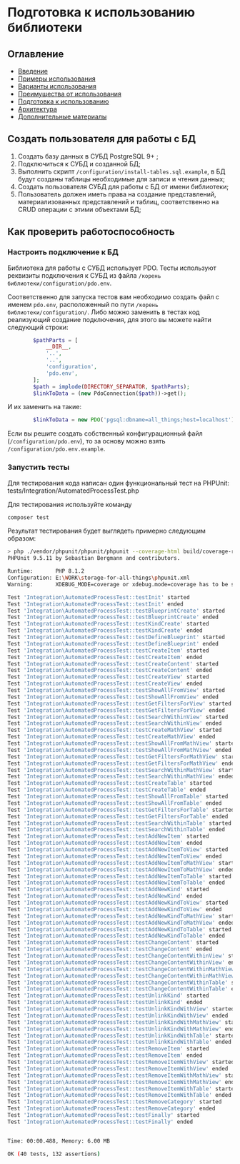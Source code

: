 # Подготовка к использованию библиотеки

## Оглавление
- [Введение](./../readme.md)
- [Примеры использования](./example.md)
- [Варианты использования](./use-case.md)
- [Преимущества от использования](./benefits.md)
- [Подготовка к использованию](./preparatory-steps.md)
- [Архитектура](./inner-workings.md)
- [Дополнительные материалы](./additional.md)

## Создать пользователя для работы с БД

1. Создать базу данных в СУБД PostgreSQL 9+ ;
2. Подключиться к СУБД и созданной БД;
3. Выполнить скрипт `/configuration/install-tables.sql.example`, в
   БД будут созданы таблицы необходимые для записи и чтения данных;
4. Создать пользователя СУБД для работы с БД от имени библиотеки;
5. Пользователь должен иметь права на создание представлений,
   материализованных представлений и таблиц, соответственно на CRUD
   операции с этими объектами БД;

## Как проверить работоспособность

### Настроить подключение к БД

Библиотека для работы с СУБД использует PDO. Тесты используют
реквизиты подключения к СУБД из файла
`/корень библиотеки/configuration/pdo.env`.

Соответственно для запуска тестов вам необходимо создать файл с именем
`pdo.env`, расположенный по пути `/корень библиотеки/configuration/`.
Либо можно заменить в тестах код реализующий создание подключения,
для этого вы можете найти следующий строки:

```php
        $pathParts = [
            __DIR__,
            '..',
            '..',
            'configuration',
            'pdo.env',
        ];
        $path = implode(DIRECTORY_SEPARATOR, $pathParts);
        $linkToData = (new PdoConnection($path))->get();
```

И их заменить на такие:

```php
        $linkToData = new PDO('pgsql:dbname=all_things;host=localhost');
```

Если вы решите создать собственный конфигурационный файл
(`/configuration/pdo.env`), то за основу можно взять
`/configuration/pdo.env.example`.

### Запустить тесты

Для тестирования кода написан один функциональный тест на PHPUnit:
tests/Integration/AutomatedProcessTest.php

Для тестирования используйте команду

```bash
composer test
```

Результат тестирования будет выглядеть примерно следующим образом:

```bash
> php ./vendor/phpunit/phpunit/phpunit --coverage-html build/coverage-report --debug
PHPUnit 9.5.11 by Sebastian Bergmann and contributors.

Runtime:       PHP 8.1.2
Configuration: E:\WORK\storage-for-all-things\phpunit.xml
Warning:       XDEBUG_MODE=coverage or xdebug.mode=coverage has to be set

Test 'Integration\AutomatedProcessTest::testInit' started
Test 'Integration\AutomatedProcessTest::testInit' ended
Test 'Integration\AutomatedProcessTest::testBlueprintCreate' started
Test 'Integration\AutomatedProcessTest::testBlueprintCreate' ended
Test 'Integration\AutomatedProcessTest::testKindCreate' started
Test 'Integration\AutomatedProcessTest::testKindCreate' ended
Test 'Integration\AutomatedProcessTest::testDefineBlueprint' started
Test 'Integration\AutomatedProcessTest::testDefineBlueprint' ended
Test 'Integration\AutomatedProcessTest::testCreateItem' started
Test 'Integration\AutomatedProcessTest::testCreateItem' ended
Test 'Integration\AutomatedProcessTest::testCreateContent' started
Test 'Integration\AutomatedProcessTest::testCreateContent' ended
Test 'Integration\AutomatedProcessTest::testCreateView' started
Test 'Integration\AutomatedProcessTest::testCreateView' ended
Test 'Integration\AutomatedProcessTest::testShowAllFromView' started
Test 'Integration\AutomatedProcessTest::testShowAllFromView' ended
Test 'Integration\AutomatedProcessTest::testGetFiltersForView' started
Test 'Integration\AutomatedProcessTest::testGetFiltersForView' ended
Test 'Integration\AutomatedProcessTest::testSearchWithinView' started
Test 'Integration\AutomatedProcessTest::testSearchWithinView' ended
Test 'Integration\AutomatedProcessTest::testCreateMathView' started
Test 'Integration\AutomatedProcessTest::testCreateMathView' ended
Test 'Integration\AutomatedProcessTest::testShowAllFromMathView' started
Test 'Integration\AutomatedProcessTest::testShowAllFromMathView' ended
Test 'Integration\AutomatedProcessTest::testGetFiltersForMathView' started
Test 'Integration\AutomatedProcessTest::testGetFiltersForMathView' ended
Test 'Integration\AutomatedProcessTest::testSearchWithinMathView' started
Test 'Integration\AutomatedProcessTest::testSearchWithinMathView' ended
Test 'Integration\AutomatedProcessTest::testCreateTable' started
Test 'Integration\AutomatedProcessTest::testCreateTable' ended
Test 'Integration\AutomatedProcessTest::testShowAllFromTable' started
Test 'Integration\AutomatedProcessTest::testShowAllFromTable' ended
Test 'Integration\AutomatedProcessTest::testGetFiltersForTable' started
Test 'Integration\AutomatedProcessTest::testGetFiltersForTable' ended
Test 'Integration\AutomatedProcessTest::testSearchWithinTable' started
Test 'Integration\AutomatedProcessTest::testSearchWithinTable' ended
Test 'Integration\AutomatedProcessTest::testAddNewItem' started
Test 'Integration\AutomatedProcessTest::testAddNewItem' ended
Test 'Integration\AutomatedProcessTest::testAddNewItemToView' started
Test 'Integration\AutomatedProcessTest::testAddNewItemToView' ended
Test 'Integration\AutomatedProcessTest::testAddNewItemToMathView' started
Test 'Integration\AutomatedProcessTest::testAddNewItemToMathView' ended
Test 'Integration\AutomatedProcessTest::testAddNewItemToTable' started
Test 'Integration\AutomatedProcessTest::testAddNewItemToTable' ended
Test 'Integration\AutomatedProcessTest::testAddNewKind' started
Test 'Integration\AutomatedProcessTest::testAddNewKind' ended
Test 'Integration\AutomatedProcessTest::testAddNewKindToView' started
Test 'Integration\AutomatedProcessTest::testAddNewKindToView' ended
Test 'Integration\AutomatedProcessTest::testAddNewKindToMathView' started
Test 'Integration\AutomatedProcessTest::testAddNewKindToMathView' ended
Test 'Integration\AutomatedProcessTest::testAddNewKindToTable' started
Test 'Integration\AutomatedProcessTest::testAddNewKindToTable' ended
Test 'Integration\AutomatedProcessTest::testChangeContent' started
Test 'Integration\AutomatedProcessTest::testChangeContent' ended
Test 'Integration\AutomatedProcessTest::testChangeContentWithinView' started
Test 'Integration\AutomatedProcessTest::testChangeContentWithinView' ended
Test 'Integration\AutomatedProcessTest::testChangeContentWithinMathView' started
Test 'Integration\AutomatedProcessTest::testChangeContentWithinMathView' ended
Test 'Integration\AutomatedProcessTest::testChangeContentWithinTable' started
Test 'Integration\AutomatedProcessTest::testChangeContentWithinTable' ended
Test 'Integration\AutomatedProcessTest::testUnlinkKind' started
Test 'Integration\AutomatedProcessTest::testUnlinkKind' ended
Test 'Integration\AutomatedProcessTest::testUnlinkKindWithView' started
Test 'Integration\AutomatedProcessTest::testUnlinkKindWithView' ended
Test 'Integration\AutomatedProcessTest::testUnlinkKindWithMathView' started
Test 'Integration\AutomatedProcessTest::testUnlinkKindWithMathView' ended
Test 'Integration\AutomatedProcessTest::testUnlinkKindWithTable' started
Test 'Integration\AutomatedProcessTest::testUnlinkKindWithTable' ended
Test 'Integration\AutomatedProcessTest::testRemoveItem' started
Test 'Integration\AutomatedProcessTest::testRemoveItem' ended
Test 'Integration\AutomatedProcessTest::testRemoveItemWithView' started
Test 'Integration\AutomatedProcessTest::testRemoveItemWithView' ended
Test 'Integration\AutomatedProcessTest::testRemoveItemWithMathView' started
Test 'Integration\AutomatedProcessTest::testRemoveItemWithMathView' ended
Test 'Integration\AutomatedProcessTest::testRemoveItemWithTable' started
Test 'Integration\AutomatedProcessTest::testRemoveItemWithTable' ended
Test 'Integration\AutomatedProcessTest::testRemoveCategory' started
Test 'Integration\AutomatedProcessTest::testRemoveCategory' ended
Test 'Integration\AutomatedProcessTest::testFinally' started
Test 'Integration\AutomatedProcessTest::testFinally' ended


Time: 00:00.488, Memory: 6.00 MB

OK (40 tests, 132 assertions)
```
